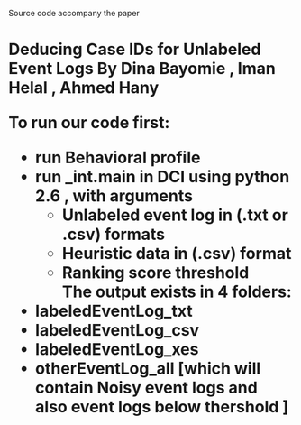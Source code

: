 Source code accompany the paper
<h1> Deducing Case IDs for Unlabeled Event Logs 
By Dina Bayomie , Iman Helal , Ahmed Hany

To run our code first: 
- run Behavioral profile
- run _int.main in DCI using python 2.6 , with arguments
  - Unlabeled event log in (.txt or .csv) formats
  - Heuristic data in (.csv) format
  - Ranking score threshold  
The output exists in 4 folders:
- labeledEventLog_txt
- labeledEventLog_csv
- labeledEventLog_xes
- otherEventLog_all [which will contain Noisy event logs and also event logs below thershold ]
